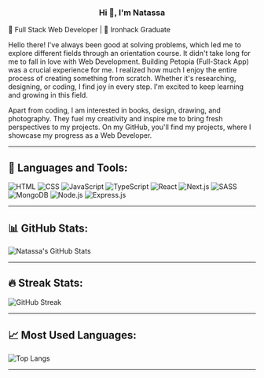 <h3 align="center">Hi 👋, I'm Natassa</h3>

🌱 Full Stack Web Developer | 👋 Ironhack Graduate  

Hello there! I've always been good at solving problems, which led me to explore different fields through an orientation course. It didn't take long for me to fall in love with Web Development. 
Building Petopia (Full-Stack App) was a crucial experience for me. I realized how much I enjoy the entire process of creating something from scratch. Whether it's researching, designing, or coding, I find joy in every step.
I'm excited to keep learning and growing in this field.

Apart from coding, I am interested in books, design, drawing, and photography. They fuel my creativity and inspire me to bring fresh perspectives to my projects.
On my GitHub, you'll find my projects, where I showcase my progress as a Web Developer.

---

## 🚀 Languages and Tools:

![HTML](https://img.shields.io/badge/HTML-E34F26?style=for-the-badge&logo=html5&logoColor=white)
![CSS](https://img.shields.io/badge/CSS-1572B6?style=for-the-badge&logo=css3&logoColor=white)
![JavaScript](https://img.shields.io/badge/JavaScript-F7DF1E?style=for-the-badge&logo=javascript&logoColor=black)
![TypeScript](https://img.shields.io/badge/TypeScript-007ACC?style=for-the-badge&logo=typescript&logoColor=white)
![React](https://img.shields.io/badge/React-20232A?style=for-the-badge&logo=react&logoColor=61DAFB)
![Next.js](https://img.shields.io/badge/Next.js-000000?style=for-the-badge&logo=nextdotjs&logoColor=white)
![SASS](https://img.shields.io/badge/SASS-CC6699?style=for-the-badge&logo=sass&logoColor=white)
![MongoDB](https://img.shields.io/badge/MongoDB-4EA94B?style=for-the-badge&logo=mongodb&logoColor=white)
![Node.js](https://img.shields.io/badge/Node.js-43853D?style=for-the-badge&logo=node.js&logoColor=white)
![Express.js](https://img.shields.io/badge/Express.js-000000?style=for-the-badge&logo=express&logoColor=white)

---

## 📊 GitHub Stats:

![Natassa's GitHub Stats](https://github-readme-stats.vercel.app/api?username=natko22&show_icons=true&theme=synthwave)

---

## 🔥 Streak Stats:

![GitHub Streak](https://github-readme-streak-stats.herokuapp.com/?user=natko22&theme=synthwave)

---



## 📈 Most Used Languages:

![Top Langs](https://github-readme-stats.vercel.app/api/top-langs/?username=natko22&langs_count=8&theme=synthwave)

---



